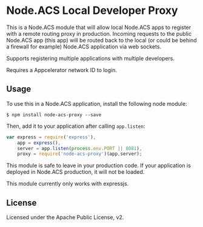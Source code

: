 # Node.ACS Local Developer Proxy

This is a Node.ACS module that will allow local Node.ACS apps to register with a remote routing proxy in production.  Incoming requests to the public Node.ACS app (this app) will be routed back to the local (or could be behind a firewall for example) Node.ACS application via web sockets.

Supports registering multiple applications with multiple developers.

Requires a Appcelerator network ID to login.

## Usage

To use this in a Node.ACS application, install the following node module:

	$ npm install node-acs-proxy --save

Then, add it to your application after calling `app.listen`:

```javascript
var express = require('express'),
	app = express(),
	server = app.listen(process.env.PORT || 8081),
	proxy = require('node-acs-proxy')(app,server);
```

This module is safe to leave in your production code. If your application is deployed in Node.ACS production, it will not be loaded.

This module currently only works with expressjs.

## License

Licensed under the Apache Public License, v2. 
